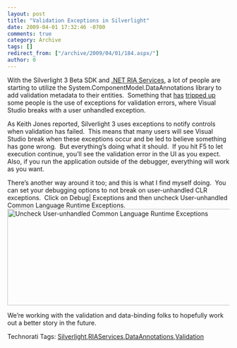 ```yaml
---
layout: post
title: "Validation Exceptions in Silverlight"
date: 2009-04-01 17:32:46 -0700
comments: true
category: Archive
tags: []
redirect_from: ["/archive/2009/04/01/184.aspx/"]
author: 0
---
```

<!-- more -->
<p>With the Silverlight 3 Beta SDK and <a href="http://www.microsoft.com/downloads/details.aspx?FamilyID=76bb3a07-3846-4564-b0c3-27972bcaabce&amp;displaylang=en" target="_blank">.NET RIA Services</a>, a lot of people are starting to utilize the System.ComponentModel.DataAnnotations library to add validation metadata to their entities.  Something that <a href="http://silverlight.net/forums/p/81443/191058.aspx#191058" target="_blank">has</a> <a href="http://silverlight.net/forums/p/85926/199477.aspx#199477" target="_blank">tripped up</a> some people is the use of exceptions for validation errors, where Visual Studio breaks with a user unhandled exception.</p>  <p>As Keith Jones reported, Silverlight 3 uses exceptions to notify controls when validation has failed.  This means that many users will see Visual Studio break when these exceptions occur and be led to believe something has gone wrong.  But everything’s doing what it should.  If you hit F5 to let execution continue, you’ll see the validation error in the UI as you expect.  Also, if you run the application outside of the debugger, everything will work as you want.</p>  <p>There’s another way around it too; and this is what I find myself doing.  You can set your debugging options to not break on user-unhandled CLR exceptions.  Click on Debug| Exceptions and then uncheck User-unhandled Common Language Runtime Exceptions.<img style="border-bottom: 0px; border-left: 0px; display: inline; border-top: 0px; border-right: 0px" title="Uncheck User-unhandled Common Language Runtime Exceptions" border="0" alt="Uncheck User-unhandled Common Language Runtime Exceptions" src="http://blog.jeffhandley.com/images/blog_jeffhandley_com/WindowsLiveWriter/ValidationExceptionsinSilverlight_944D/UserUnhandled_3.jpg" width="614" height="218" /></p>  <p>We’re working with the validation and data-binding folks to hopefully work out a better story in the future.</p>  <div style="padding-bottom: 0px; margin: 0px; padding-left: 0px; padding-right: 0px; display: inline; float: none; padding-top: 0px" id="scid:0767317B-992E-4b12-91E0-4F059A8CECA8:2aa786a1-867e-4d06-8ede-47eb9842171a" class="wlWriterEditableSmartContent">Technorati Tags: <a href="http://technorati.com/tags/Silverlight" rel="tag">Silverlight</a>,<a href="http://technorati.com/tags/RIAServices" rel="tag">RIAServices</a>,<a href="http://technorati.com/tags/DataAnnotations" rel="tag">DataAnnotations</a>,<a href="http://technorati.com/tags/Validation" rel="tag">Validation</a></div>

